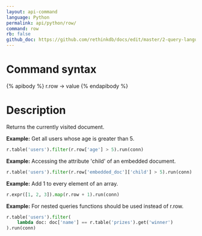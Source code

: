 ```yaml
---
layout: api-command 
language: Python
permalink: api/python/row/
command: row
rb: false
github_doc: https://github.com/rethinkdb/docs/edit/master/2-query-language/api/python/document-manipulation/row.md
---
```


# Command syntax #

{% apibody %}
r.row &rarr; value
{% endapibody %}

# Description #

Returns the currently visited document.

__Example:__ Get all users whose age is greater than 5.

```py
r.table('users').filter(r.row['age'] > 5).run(conn)
```


__Example:__ Accessing the attribute 'child' of an embedded document.

```py
r.table('users').filter(r.row['embedded_doc']['child'] > 5).run(conn)
```


__Example:__ Add 1 to every element of an array.

```py
r.expr([1, 2, 3]).map(r.row + 1).run(conn)
```


__Example:__ For nested queries functions should be used instead of r.row.

```py
r.table('users').filter(
    lambda doc: doc['name'] == r.table('prizes').get('winner')
).run(conn)
```

